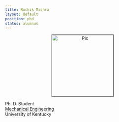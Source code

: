 ```yaml
---
title: Ruchik Mishra
layout: default
position: phd
status: alumnus
---
```

<div class="flex-container" >
 <div align="center"><img src="{{site.url}}/{{site.baseurl}}/assets/img/{{ page.thumb}}" alt="Pic" height="200px" width="200px" border="1px solid gray">
 </div>
 <div class = "justified">
   <p>Ph. D. Student<br />
     <a href="https://www.engr.uky.edu/research-faculty/departments/mechanical-engineering">Mechanical Engineering</a><br />
     University of Kentucky
   </p>
 </div>
</div>
